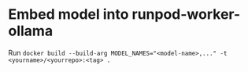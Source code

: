 # Embed model into runpod-worker-ollama

Run ``docker build --build-arg MODEL_NAMES="<model-name>,..." -t <yourname>/<yourrepo>:<tag> .`` 
